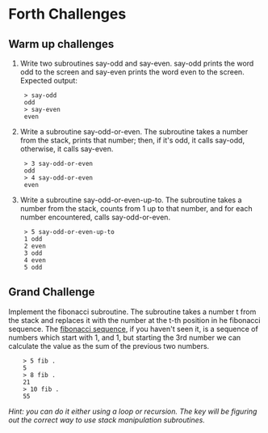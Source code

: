 # Forth Challenges

## Warm up challenges

1. Write two subroutines say-odd and say-even. say-odd prints the word odd to the screen and say-even prints the word even to the screen. Expected output:

        > say-odd
        odd
        > say-even
        even
        
2. Write a subroutine say-odd-or-even. The subroutine takes a number from the stack, prints that number; then, if it's odd, it calls say-odd, otherwise, it calls say-even.

        > 3 say-odd-or-even
        odd
        > 4 say-odd-or-even
        even
        
3. Write a subroutine say-odd-or-even-up-to. The subroutine takes a number from the stack, counts from 1 up to that number, and for each number encountered, calls say-odd-or-even.

        > 5 say-odd-or-even-up-to
        1 odd
        2 even
        3 odd
        4 even
        5 odd

## Grand Challenge

Implement the fibonacci subroutine. The subroutine takes a number t from the stack and replaces it with the number at the t-th position in he fibonacci sequence. 
The [fibonacci sequence](https://en.wikipedia.org/wiki/Fibonacci_number), if you haven't seen it, is a sequence of numbers which start with 1, and 1, but starting the 3rd number we can calculate the value as the sum of the previous two numbers.

        > 5 fib .
        5 
        > 8 fib .
        21 
        > 10 fib .
        55 

*Hint: you can do it either using a loop or recursion. The key will be figuring out the correct
way to use stack manipulation subroutines.*